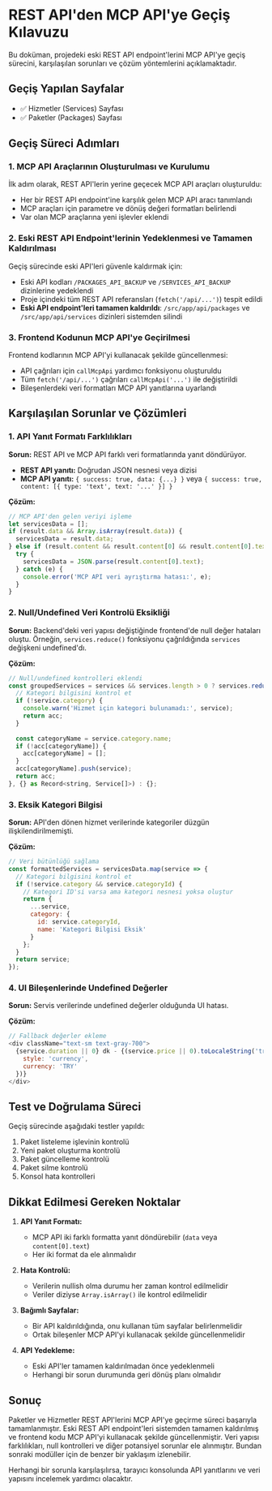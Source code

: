 # REST API'den MCP API'ye Geçiş Kılavuzu

Bu doküman, projedeki eski REST API endpoint'lerini MCP API'ye geçiş sürecini, karşılaşılan sorunları ve çözüm yöntemlerini açıklamaktadır.

## Geçiş Yapılan Sayfalar

- ✅ Hizmetler (Services) Sayfası
- ✅ Paketler (Packages) Sayfası

## Geçiş Süreci Adımları

### 1. MCP API Araçlarının Oluşturulması ve Kurulumu

İlk adım olarak, REST API'lerin yerine geçecek MCP API araçları oluşturuldu:
- Her bir REST API endpoint'ine karşılık gelen MCP API aracı tanımlandı
- MCP araçları için parametre ve dönüş değeri formatları belirlendi
- Var olan MCP araçlarına yeni işlevler eklendi

### 2. Eski REST API Endpoint'lerinin Yedeklenmesi ve Tamamen Kaldırılması

Geçiş sürecinde eski API'leri güvenle kaldırmak için:
- Eski API kodları `/PACKAGES_API_BACKUP` ve `/SERVICES_API_BACKUP` dizinlerine yedeklendi
- Proje içindeki tüm REST API referansları (`fetch('/api/...')`) tespit edildi
- **Eski API endpoint'leri tamamen kaldırıldı**: `/src/app/api/packages` ve `/src/app/api/services` dizinleri sistemden silindi

### 3. Frontend Kodunun MCP API'ye Geçirilmesi

Frontend kodlarının MCP API'yi kullanacak şekilde güncellenmesi:
- API çağrıları için `callMcpApi` yardımcı fonksiyonu oluşturuldu
- Tüm `fetch('/api/...')` çağrıları `callMcpApi('...')` ile değiştirildi
- Bileşenlerdeki veri formatları MCP API yanıtlarına uyarlandı

## Karşılaşılan Sorunlar ve Çözümleri

### 1. API Yanıt Formatı Farklılıkları

**Sorun:** REST API ve MCP API farklı veri formatlarında yanıt döndürüyor.

- **REST API yanıtı:** Doğrudan JSON nesnesi veya dizisi
- **MCP API yanıtı:** `{ success: true, data: {...} }` veya `{ success: true, content: [{ type: 'text', text: '...' }] }`

**Çözüm:**
```javascript
// MCP API'den gelen veriyi işleme
let servicesData = [];
if (result.data && Array.isArray(result.data)) {
  servicesData = result.data;
} else if (result.content && result.content[0] && result.content[0].text) {
  try {
    servicesData = JSON.parse(result.content[0].text);
  } catch (e) {
    console.error('MCP API veri ayrıştırma hatası:', e);
  }
}
```

### 2. Null/Undefined Veri Kontrolü Eksikliği

**Sorun:** Backend'deki veri yapısı değiştiğinde frontend'de null değer hataları oluştu.
Örneğin, `services.reduce()` fonksiyonu çağrıldığında `services` değişkeni undefined'dı.

**Çözüm:**
```javascript
// Null/undefined kontrolleri eklendi
const groupedServices = services && services.length > 0 ? services.reduce((acc, service) => {
  // Kategori bilgisini kontrol et
  if (!service.category) {
    console.warn('Hizmet için kategori bulunamadı:', service);
    return acc;
  }
  
  const categoryName = service.category.name;
  if (!acc[categoryName]) {
    acc[categoryName] = [];
  }
  acc[categoryName].push(service);
  return acc;
}, {} as Record<string, Service[]>) : {};
```

### 3. Eksik Kategori Bilgisi

**Sorun:** API'den dönen hizmet verilerinde kategoriler düzgün ilişkilendirilmemişti.

**Çözüm:**
```javascript
// Veri bütünlüğü sağlama
const formattedServices = servicesData.map(service => {
  // Kategori bilgisini kontrol et
  if (!service.category && service.categoryId) {
    // Kategori ID'si varsa ama kategori nesnesi yoksa oluştur
    return {
      ...service,
      category: {
        id: service.categoryId,
        name: 'Kategori Bilgisi Eksik'
      }
    };
  }
  return service;
});
```

### 4. UI Bileşenlerinde Undefined Değerler

**Sorun:** Servis verilerinde undefined değerler olduğunda UI hatası.

**Çözüm:**
```javascript
// Fallback değerler ekleme
<div className="text-sm text-gray-700">
  {service.duration || 0} dk - {(service.price || 0).toLocaleString('tr-TR', {
    style: 'currency',
    currency: 'TRY'
  })}
</div>
```

## Test ve Doğrulama Süreci

Geçiş sürecinde aşağıdaki testler yapıldı:
1. Paket listeleme işlevinin kontrolü
2. Yeni paket oluşturma kontrolü
3. Paket güncelleme kontrolü
4. Paket silme kontrolü
5. Konsol hata kontrolleri

## Dikkat Edilmesi Gereken Noktalar

1. **API Yanıt Formatı:**
   - MCP API iki farklı formatta yanıt döndürebilir (`data` veya `content[0].text`)
   - Her iki format da ele alınmalıdır

2. **Hata Kontrolü:**
   - Verilerin nullish olma durumu her zaman kontrol edilmelidir
   - Veriler diziyse `Array.isArray()` ile kontrol edilmelidir

3. **Bağımlı Sayfalar:**
   - Bir API kaldırıldığında, onu kullanan tüm sayfalar belirlenmelidir
   - Ortak bileşenler MCP API'yi kullanacak şekilde güncellenmelidir

4. **API Yedekleme:**
   - Eski API'ler tamamen kaldırılmadan önce yedeklenmeli 
   - Herhangi bir sorun durumunda geri dönüş planı olmalıdır

## Sonuç

Paketler ve Hizmetler REST API'lerini MCP API'ye geçirme süreci başarıyla tamamlanmıştır. Eski REST API endpoint'leri sistemden tamamen kaldırılmış ve frontend kodu MCP API'yi kullanacak şekilde güncellenmiştir. Veri yapısı farklılıkları, null kontrolleri ve diğer potansiyel sorunlar ele alınmıştır. Bundan sonraki modüller için de benzer bir yaklaşım izlenebilir.

Herhangi bir sorunla karşılaşılırsa, tarayıcı konsolunda API yanıtlarını ve veri yapısını incelemek yardımcı olacaktır.
